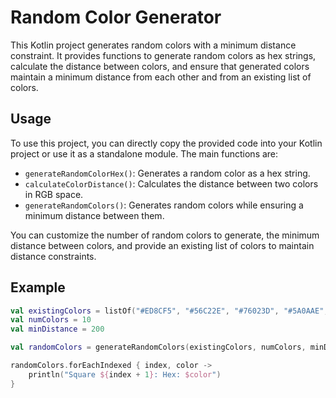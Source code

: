 # Random Color Generator

This Kotlin project generates random colors with a minimum distance constraint. It provides functions to generate random colors as hex strings, calculate the distance between colors, and ensure that generated colors maintain a minimum distance from each other and from an existing list of colors.

## Usage

To use this project, you can directly copy the provided code into your Kotlin project or use it as a standalone module. The main functions are:

- `generateRandomColorHex()`: Generates a random color as a hex string.
- `calculateColorDistance()`: Calculates the distance between two colors in RGB space.
- `generateRandomColors()`: Generates random colors while ensuring a minimum distance between them.

You can customize the number of random colors to generate, the minimum distance between colors, and provide an existing list of colors to maintain distance constraints.

## Example

```kotlin
val existingColors = listOf("#ED8CF5", "#56C22E", "#76023D", "#5A0AAE", "#CE9753")
val numColors = 10
val minDistance = 200

val randomColors = generateRandomColors(existingColors, numColors, minDistance)

randomColors.forEachIndexed { index, color ->
    println("Square ${index + 1}: Hex: $color")
}
